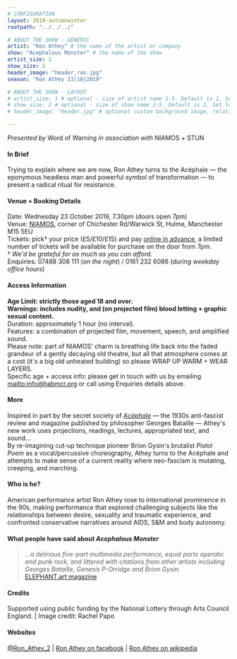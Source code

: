 ```yaml
---
# CONFIGURATION
layout: 2019-autumnwinter
rootpath: "../../../"

# ABOUT THE SHOW - GENERIC
artist: "Ron Athey" # the name of the artist or company
show: "Acephalous Monster" # the name of the show
artist_size: 1
show_size: 2
header_image: "header_ron.jpg"    
season: "Ron Athey 23|10|2019"

# ABOUT THE SHOW - LAYOUT
# artist_size: 1 # optional - size of artist name 1-5. Default is 1. Set longer names to lower values
# show_size: 2 # optional - size of show name 2-5. Default is 2. Set longer names to lower values
# header_image: "header.jpg" # optional custom background image, relative to current page

---
```

*Presented by* Word of Warning *in association with* NIAMOS *+* STUN       
         
#### In Brief      
Trying to explain where we are now, Ron Athey turns to the Acéphale — the eponymous headless man and powerful symbol of transformation — to present a radical ritual for resistance.        
         
#### Venue + Booking Details       
Date: Wednesday 23 October 2019, 7.30pm (doors open 7pm)        
Venue: <a href="http://www.niamos.space" target="_blank">NIAMOS</a>, corner of Chichester Rd/Warwick St, Hulme, Manchester M15 5EU          
Tickets: pick† your price (£5/£10/£15) and pay <a href="http://www.wegottickets.com/sct/GY2C7eQvN8" target="_blank">online in advance</a>, a limited number of tickets will be available for purchase on the door from 7pm.<br>† *We'd be grateful for as much as you can afford.*             
Enquiries: 07488 308 111 (*on the night*) / 0161 232 6086 (*during weekday office hours*)          
          
#### Access Information         
**Age Limit: strictly those aged 18 and over.<br>Warnings: includes nudity, and (on projected film) blood letting + graphic sexual content.**<br>Duration: approximately 1 hour (no interval).<br>Features: a combination of projected film, movement, speech, and amplified sound.<br>Please note: part of NIAMOS' charm is breathing life back into the faded grandeur of a gently decaying old theatre, but all that atmosphere comes at a cost (it's a big old unheated building) so please WRAP UP WARM + WEAR LAYERS.<br>Specific age + access info: please get in touch with us by emailing <mailto:info@habmcr.org> or call using Enquiries details above.          
          
#### More         
Inspired in part by the secret society of *<a href="https://en.wikipedia.org/wiki/Ac%C3%A9phale" target="_blank">Acéphale</a>* — the 1930s anti-fascist review and magazine published by philosopher Georges Bataille — Athey's new work uses projections, readings, lectures, appropriated text, and sound…<br>By re-imagining cut-up technique pioneer Brion Gysin's brutalist *Pistol Poem* as a vocal/percussive choreography, Athey turns to the Acéphale and attempts to make sense of a current reality where neo-fascism is mutating, creeping, and marching.          
         
#### Who is he?        
American performance artist Ron Athey rose to international prominence in the 90s, making performance that explored challenging subjects like the relationships between desire, sexuality and traumatic experience, and confronted conservative narratives around AIDS, S&M and body autonomy.
         
#### What people have said about *Acephalous Monster*         
>*…a delirious five-part multimedia performance, equal parts operatic and punk rock, and littered with citations from other artists including Georges Bataille, Genesis P-Orridge and Brion Gysin.*<br><a href="http://elephant.art/notorious-performance-artist-ron-athey-secret-societies-apocalypse" target="_blank">ELEPHANT.art magazine</a>       
        
#### Credits          
Supported using public funding by the National Lottery through Arts Council England. | Image credit: Rachel Papo          
         
#### Websites          
<a href="http://twitter.com/Ron_Athey_2" target="_blank">@Ron_Athey_2</a> | <a href="http://www.facebook.com/Ron-Athey-203769179788311" target="_blank">Ron Athey on facebook</a> | <a href="http://en.wikipedia.org/wiki/Ron_Athey" target="_blank">Ron Athey on wikipedia</a>

